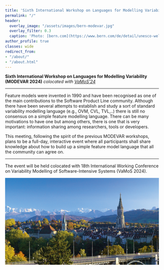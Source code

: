 ```yaml
---
title: 'Sixth International Workshop on Languages for Modelling Variability (MODEVAR 2024)<br><span style="font-size: 60%;">Bern, Switzerland. February 2024</span>'
permalink: "/"
header:
  overlay_image: "/assets/images/bern-modevar.jpg"
  overlay_filter: 0.3
  caption: 'Photo: [bern.com](https://www.bern.com/de/detail/unesco-weltkulturerbe-2)'
author_profile: true
classes: wide
redirect_from:
- "/about/"
- "/about.html"
---
```


**Sixth International Workshop on Languages for Modelling Variability (MODEVAR 2024)**
*colocated with [VaMoS'24](https://vamos2024.inf.unibe.ch/)*

---
Feature models were invented in 1990 and have been recognised as one of the main contributions to the Software Product Line community. Although there have been several attempts to establish and study a sort of standard variability modelling language (e.g., OVM, CVL, TVL,..) there is still no consensus on a simple feature modelling language. There can be many motivations to have one but among others, there is one that is very important: information sharing among researchers, tools or developers. 

This meeting, following the spirit of the previous MODEVAR workshops, plans to be a full-day, interactive event where all participants shall share knowledge about how to build up a simple feature model language that all the community can agree on.

---
The event will be held colocated with 18th International Working Conference on Variability Modelling of Software-Intensive Systems (VaMoS 2024).

![MODEVAR will be at Bern](/assets/images/bern-modevar.jpg "MODEVAR will be at Bern")

